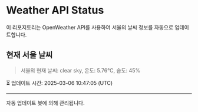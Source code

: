 
# Weather API Status

이 리포지토리는 OpenWeather API를 사용하여 서울의 날씨 정보를 자동으로 업데이트합니다.

## 현재 서울 날씨
> 서울의 현재 날씨: clear sky, 온도: 5.76°C, 습도: 45%

⏳ 업데이트 시간: 2025-03-06 10:47:05 (UTC)

---
자동 업데이트 봇에 의해 관리됩니다.

